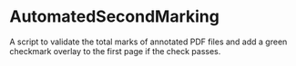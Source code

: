 # AutomatedSecondMarking
A script to validate the total marks of annotated PDF files and add a green checkmark overlay to the first page if the check passes.
